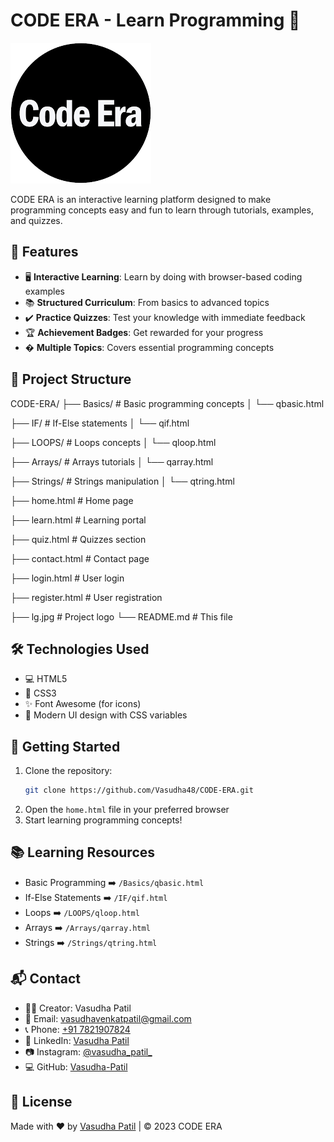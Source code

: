 # CODE ERA - Learn Programming 🚀

![CODE ERA Logo](lg.jpg)

CODE ERA is an interactive learning platform designed to make programming concepts easy and fun to learn through tutorials, examples, and quizzes.

## 🌟 Features

- 🖥️ **Interactive Learning**: Learn by doing with browser-based coding examples
- 📚 **Structured Curriculum**: From basics to advanced topics
- ✔️ **Practice Quizzes**: Test your knowledge with immediate feedback
- 🏆 **Achievement Badges**: Get rewarded for your progress
- � **Multiple Topics**: Covers essential programming concepts

## 📂 Project Structure

CODE-ERA/
├── Basics/              # Basic programming concepts
│   └── qbasic.html

├── IF/                  # If-Else statements
│   └── qif.html

├── LOOPS/               # Loops concepts
│   └── qloop.html

├── Arrays/              # Arrays tutorials
│   └── qarray.html

├── Strings/             # Strings manipulation
│   └── qtring.html

├── home.html            # Home page

├── learn.html           # Learning portal

├── quiz.html            # Quizzes section

├── contact.html         # Contact page

├── login.html           # User login

├── register.html        # User registration

├── lg.jpg               # Project logo
└── README.md            # This file

## 🛠️ Technologies Used

- 💻 HTML5
- 🎨 CSS3
- ✨ Font Awesome (for icons)
- 🌈 Modern UI design with CSS variables

## 🚀 Getting Started

1. Clone the repository:
   ```bash
   git clone https://github.com/Vasudha48/CODE-ERA.git
   ```
2. Open the `home.html` file in your preferred browser
3. Start learning programming concepts!

## 📚 Learning Resources

- Basic Programming ➡️ `/Basics/qbasic.html`
- If-Else Statements ➡️ `/IF/qif.html`
- Loops ➡️ `/LOOPS/qloop.html`
- Arrays ➡️ `/Arrays/qarray.html`
- Strings ➡️ `/Strings/qtring.html`

## 📬 Contact

- 👩‍💻 Creator: Vasudha Patil
- 📧 Email: [vasudhavenkatpatil@gmail.com](mailto:vasudhavenkatpatil@gmail.com)
- 📞 Phone: [+91 7821907824](tel:+917821907824)
- 🔗 LinkedIn: [Vasudha Patil](https://www.linkedin.com/in/vasudha-patil-b19499231/)
- 📷 Instagram: [@vasudha_patil_](https://www.instagram.com/vasudha_patil_/)
- 💻 GitHub: [Vasudha-Patil](https://github.com/Vasudha48)

## 📜 License

Made with ❤️ by [Vasudha Patil](https://github.com/Vasudha48) | © 2023 CODE ERA

